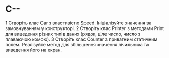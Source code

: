 # C--
1 Створіть клас Car з властивістю Speed. Ініціалізуйте значення за замовчуванням у конструкторі. 2 Створіть клас Printer з методами Print для виведення різних типів даних (рядок, ціле число, число з плаваючою комою). 3 Створіть клас Counter з приватним статичним полем. Реалізуйте метод для збільшення значення лічильника та виведення його на екран.
